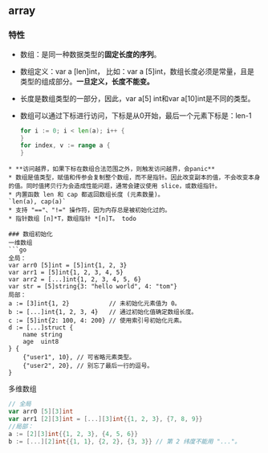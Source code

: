 ## array
### 特性
* 数组：是同一种数据类型的**固定长度的序列**。
* 数组定义：var a [len]int，
      比如：var a [5]int，数组长度必须是常量，且是类型的组成部分。**一旦定义，长度不能变。**
* 长度是数组类型的一部分，因此，var a[5] int和var a[10]int是不同的类型。
* 数组可以通过下标进行访问，下标是从0开始，最后一个元素下标是：len-1

    ```go
    for i := 0; i < len(a); i++ {
    }
    for index, v := range a {
    }
```
* **访问越界，如果下标在数组合法范围之外，则触发访问越界，会panic**
* 数组是值类型，赋值和传参会复制整个数组，而不是指针。因此改变副本的值，不会改变本身的值。同时值拷贝行为会造成性能问题，通常会建议使用 slice，或数组指针。
* 内置函数 len 和 cap 都返回数组长度 (元素数量)。
`len(a), cap(a)`
* 支持 "=="、"!=" 操作符，因为内存总是被初始化过的。
* 指针数组 [n]*T，数组指针 *[n]T。 todo

### 数组初始化
一维数组
```go
全局：
var arr0 [5]int = [5]int{1, 2, 3}
var arr1 = [5]int{1, 2, 3, 4, 5}
var arr2 = [...]int{1, 2, 3, 4, 5, 6}
var str = [5]string{3: "hello world", 4: "tom"}
局部：
a := [3]int{1, 2}           // 未初始化元素值为 0。
b := [...]int{1, 2, 3, 4}   // 通过初始化值确定数组长度。
c := [5]int{2: 100, 4: 200} // 使用索引号初始化元素。
d := [...]struct {
    name string
    age  uint8
} {
    {"user1", 10}, // 可省略元素类型。
    {"user2", 20}, // 别忘了最后一行的逗号。
}
```

多维数组
```go
// 全局
var arr0 [5][3]int
var arr1 [2][3]int = [...][3]int{{1, 2, 3}, {7, 8, 9}}
//局部：
a := [2][3]int{{1, 2, 3}, {4, 5, 6}}
b := [...][2]int{{1, 1}, {2, 2}, {3, 3}} // 第 2 纬度不能用 "..."。
```

